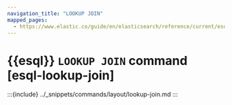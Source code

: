 ```yaml
---
navigation_title: "LOOKUP JOIN"
mapped_pages:
  - https://www.elastic.co/guide/en/elasticsearch/reference/current/esql-commands.html#esql-lookup-join
---
```


# {{esql}} `LOOKUP JOIN` command [esql-lookup-join]

:::{include} ../_snippets/commands/layout/lookup-join.md
:::
